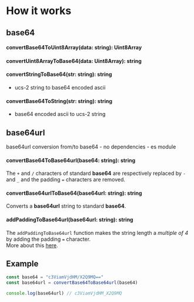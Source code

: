 # How it works

## base64

#### convertBase64ToUint8Array(data: string): Uint8Array

#### convertUint8ArrayToBase64(data: Uint8Array): string

#### convertStringToBase64(str: string): string

- ucs-2 string to base64 encoded ascii

#### convertBase64ToString(str: string): string

- base64 encoded ascii to ucs-2 string

## base64url

base64url conversion from/to base64 - no dependencies - es module

#### convertBase64ToBase64url(base64: string): string

The `+` and `/` characters of standard **base64** are respectively replaced by
`-` and `_` and the padding `=` characters are removed.

#### convertBase64urlToBase64(base64url: string): string

Converts a **base64url** string to standard **base64**.

#### addPaddingToBase64url(base64url: string): string

The `addPaddingToBase64url` function makes the string length a _multiple of 4_
by adding the padding `=` character.  
More about this [here](https://en.wikipedia.org/wiki/Base64#URL_applications).

## Example

```typescript
const base64 = "c3ViamVjdHM/X2Q9MQ=="
const base64url = convertBase64ToBase64url(base64)

console.log(base64url) // c3ViamVjdHM_X2Q9MQ
```
